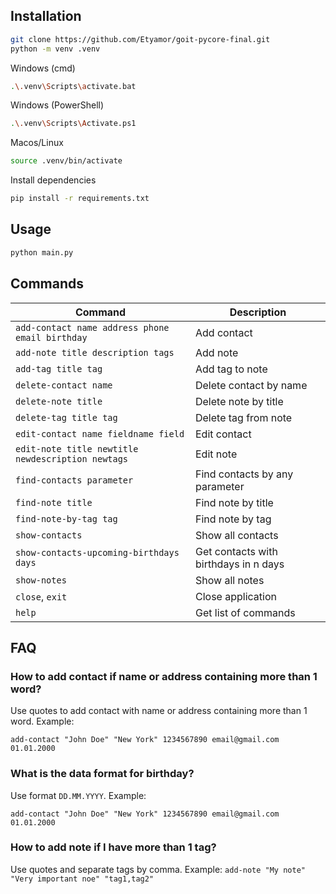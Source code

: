 ## Installation
```bash
git clone https://github.com/Etyamor/goit-pycore-final.git
python -m venv .venv
```
Windows (cmd)
```bash
.\.venv\Scripts\activate.bat
```
Windows (PowerShell)
```bash
.\.venv\Scripts\Activate.ps1
```
Macos/Linux
```bash
source .venv/bin/activate
```
Install dependencies
```bash
pip install -r requirements.txt
```
## Usage
```bash
python main.py
```
## Commands
| Command                                           | Description                           |
|---------------------------------------------------|---------------------------------------|
| `add-contact name address phone email birthday`   | Add contact                           |
| `add-note title description tags`                 | Add note                              |
| `add-tag title tag`                               | Add tag to note                       |
| `delete-contact name`                             | Delete contact by name                |
| `delete-note title`                               | Delete note by title                  |
| `delete-tag title tag`                            | Delete tag from note                  |
| `edit-contact name fieldname field`               | Edit contact                          |
| `edit-note title newtitle newdescription newtags` | Edit note                             |
| `find-contacts parameter`                         | Find contacts by any parameter        |
| `find-note title`                                 | Find note by title                    |
| `find-note-by-tag tag`                            | Find note by tag                      |
| `show-contacts`                                   | Show all contacts                     |
| `show-contacts-upcoming-birthdays days`           | Get contacts with birthdays in n days |
| `show-notes`                                      | Show all notes                        |
| `close`, `exit`                                   | Close application                     |
| `help`                                            | Get list of commands                  |
## FAQ
### How to add contact if name or address containing more than 1 word?
Use quotes to add contact with name or address containing more than 1 word. Example:

`add-contact "John Doe" "New York" 1234567890 email@gmail.com 01.01.2000`

### What is the data format for birthday?
Use format `DD.MM.YYYY`. Example:

`add-contact "John Doe" "New York" 1234567890 email@gmail.com 01.01.2000`

### How to add note if I have more than 1 tag?
Use quotes and separate tags by comma. Example:
`add-note "My note" "Very important noe" "tag1,tag2"`